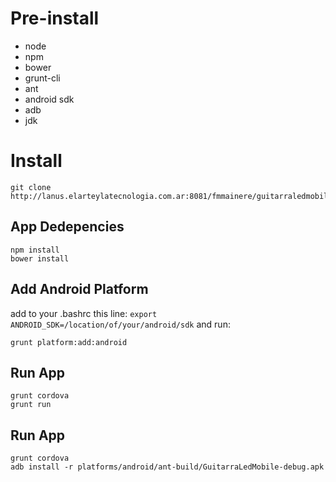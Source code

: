 
# Pre-install
* node
* npm
* bower
* grunt-cli
* ant
* android sdk
* adb
* jdk


# Install

```
git clone http://lanus.elarteylatecnologia.com.ar:8081/fmmainere/guitarraledmobile.git
```

## App Dedepencies

```
npm install
bower install
```

## Add Android Platform
add to your .bashrc this line: ```export ANDROID_SDK=/location/of/your/android/sdk```
and run:
```
grunt platform:add:android
```

## Run App
```
grunt cordova
grunt run
```

## Run App
```
grunt cordova
adb install -r platforms/android/ant-build/GuitarraLedMobile-debug.apk
```

